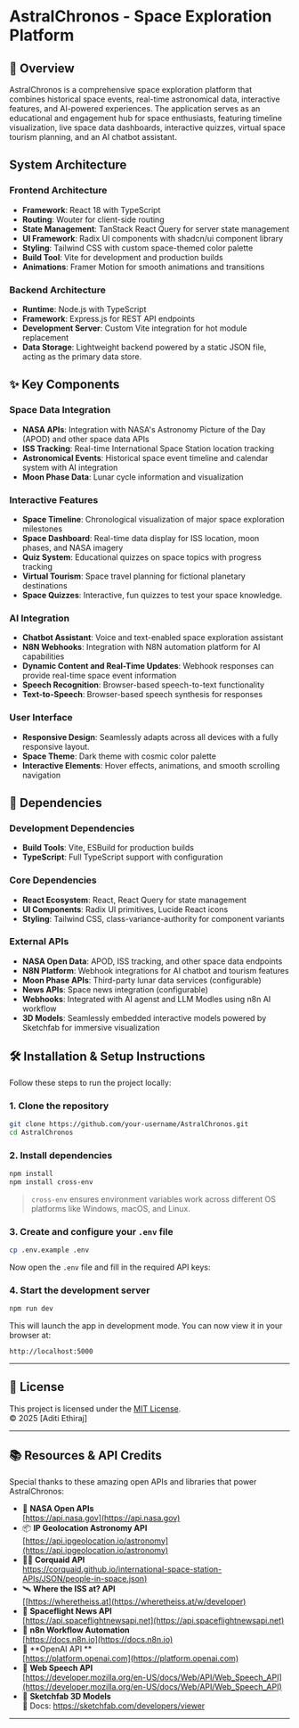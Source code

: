 # AstralChronos - Space Exploration Platform

## 🚀 Overview

AstralChronos is a comprehensive space exploration platform that combines historical space events, real-time astronomical data, interactive features, and AI-powered experiences. The application serves as an educational and engagement hub for space enthusiasts, featuring timeline visualization, live space data dashboards, interactive quizzes, virtual space tourism planning, and an AI chatbot assistant.

## System Architecture

### Frontend Architecture
- **Framework**: React 18 with TypeScript
- **Routing**: Wouter for client-side routing
- **State Management**: TanStack React Query for server state management
- **UI Framework**: Radix UI components with shadcn/ui component library
- **Styling**: Tailwind CSS with custom space-themed color palette
- **Build Tool**: Vite for development and production builds
- **Animations**: Framer Motion for smooth animations and transitions

### Backend Architecture
- **Runtime**: Node.js with TypeScript
- **Framework**: Express.js for REST API endpoints
- **Development Server**: Custom Vite integration for hot module replacement
- **Data Storage**: Lightweight backend powered by a static JSON file, acting as the primary data store.

## ✨ Key Components

### Space Data Integration
- **NASA APIs**: Integration with NASA's Astronomy Picture of the Day (APOD) and other space data APIs
- **ISS Tracking**: Real-time International Space Station location tracking
- **Astronomical Events**: Historical space event timeline and calendar system with AI integration
- **Moon Phase Data**: Lunar cycle information and visualization

### Interactive Features
- **Space Timeline**: Chronological visualization of major space exploration milestones
- **Space Dashboard**: Real-time data display for ISS location, moon phases, and NASA imagery
- **Quiz System**: Educational quizzes on space topics with progress tracking
- **Virtual Tourism**: Space travel planning for fictional planetary destinations
- **Space Quizzes**: Interactive, fun quizzes to test your space knowledge.

### AI Integration
- **Chatbot Assistant**: Voice and text-enabled space exploration assistant
- **N8N Webhooks**: Integration with N8N automation platform for AI capabilities
- **Dynamic Content and Real-Time Updates**: Webhook responses can provide real-time space event information
- **Speech Recognition**: Browser-based speech-to-text functionality
- **Text-to-Speech**: Browser-based speech synthesis for responses

### User Interface
- **Responsive Design**: Seamlessly adapts across all devices with a fully responsive layout.
- **Space Theme**: Dark theme with cosmic color palette
- **Interactive Elements**: Hover effects, animations, and smooth scrolling navigation

## 🤖 Dependencies

### Development Dependencies
- **Build Tools**: Vite, ESBuild for production builds
- **TypeScript**: Full TypeScript support with configuration

### Core Dependencies
- **React Ecosystem**: React, React Query for state management
- **UI Components**: Radix UI primitives, Lucide React icons
- **Styling**: Tailwind CSS, class-variance-authority for component variants

### External APIs
- **NASA Open Data**: APOD, ISS tracking, and other space data endpoints
- **N8N Platform**: Webhook integrations for AI chatbot and tourism features
- **Moon Phase APIs**: Third-party lunar data services (configurable)
- **News APIs**: Space news integration (configurable)
- **Webhooks**: Integrated with AI agenst and LLM Modles using n8n AI workflow
- **3D Models**: Seamlessly embedded interactive models powered by Sketchfab for immersive visualization

## 🛠️ Installation & Setup Instructions

Follow these steps to run the project locally:

### 1. Clone the repository

```bash
git clone https://github.com/your-username/AstralChronos.git
cd AstralChronos
````

### 2. Install dependencies

```bash
npm install
npm install cross-env
```

> `cross-env` ensures environment variables work across different OS platforms like Windows, macOS, and Linux.

### 3. Create and configure your `.env` file

```bash
cp .env.example .env
```

Now open the `.env` file and fill in the required API keys:

### 4. Start the development server

```bash
npm run dev
```

This will launch the app in development mode.
You can now view it in your browser at:

```
http://localhost:5000
```
---

## 📝 License

This project is licensed under the [MIT License](LICENSE).  
© 2025 [Aditi Ethiraj]

---

## 📚 Resources & API Credits

Special thanks to these amazing open APIs and libraries that power AstralChronos:

- 🔭 **NASA Open APIs**  
  [https://api.nasa.gov](https://api.nasa.gov)
- 📦 **IP Geolocation Astronomy API**  
  [https://api.ipgeolocation.io/astronomy](https://api.ipgeolocation.io/astronomy)
- 👨‍🚀 **Corquaid API**  
  [https://corquaid.github.io/international-space-station-APIs/JSON/people-in-space.json)](https://corquaid.github.io/international-space-station-APIs/JSON/people-in-space.json) 
- 🛰 **Where the ISS at? API**  
  [[https://wheretheiss.at](https://wheretheiss.at/w/developer)
- 🌠 **Spaceflight News API**  
  [https://api.spaceflightnewsapi.net](https://api.spaceflightnewsapi.net)
- 🔗 **n8n Workflow Automation**  
  [https://docs.n8n.io](https://docs.n8n.io)    
- 🧠 **OpenAI API **  
  [https://platform.openai.com](https://platform.openai.com)  
- 🎤 **Web Speech API**  
  [https://developer.mozilla.org/en-US/docs/Web/API/Web_Speech_API](https://developer.mozilla.org/en-US/docs/Web/API/Web_Speech_API)
- 🧊 **Sketchfab 3D Models**  
  🧾 Docs: https://sketchfab.com/developers/viewer  

---
